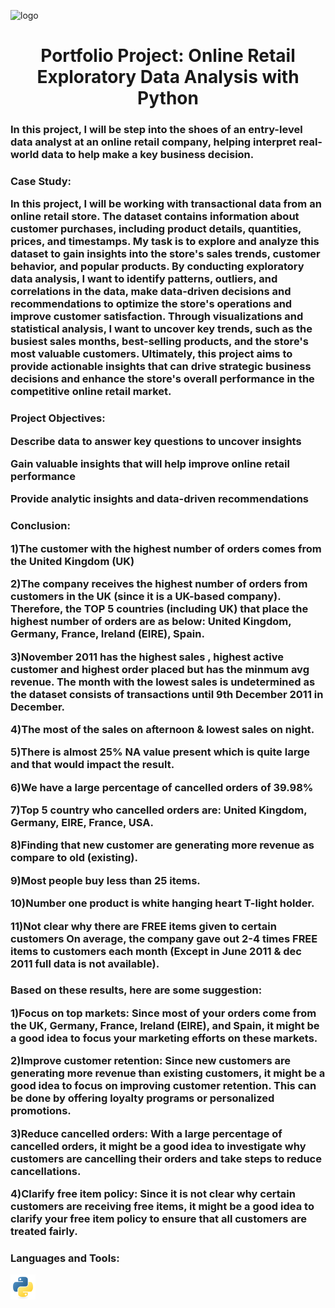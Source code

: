 ![logo](https://www.google.com/url?sa=i&url=https%3A%2F%2Fwww.analyticsvidhya.com%2Fblog%2F2022%2F03%2Fexploratory-data-analysis-on-terrorism-dataset%2F&psig=AOvVaw0pGPyPA4ybnk0JAsSA0J0w&ust=1705988839317000&source=images&cd=vfe&opi=89978449&ved=0CBMQjRxqFwoTCIjmrval8IMDFQAAAAAdAAAAABAD)
<h1 align="center">Portfolio Project: Online Retail Exploratory Data Analysis with Python</h1>
<h3 align="left">In this project, I will be step into the shoes of an entry-level data analyst at an online retail company, helping interpret real-world data to help make a key business decision.
<h3 align="left"> Case Study:
  
In this project, I will be working with transactional data from an online retail store. The dataset contains information about customer purchases, including product details, quantities, prices, and timestamps. My task is to explore and analyze this dataset to gain insights into the store's sales trends, customer behavior, and popular products. By conducting exploratory data analysis, I want to  identify patterns, outliers, and correlations in the data,  make data-driven decisions and recommendations to optimize the store's operations and improve customer satisfaction. Through visualizations and statistical analysis, I want to uncover key trends, such as the busiest sales months, best-selling products, and the store's most valuable customers. Ultimately, this project aims to provide actionable insights that can drive strategic business decisions and enhance the store's overall performance in the competitive online retail market.</h3>

<h3 align="left">Project Objectives:
  
Describe data to answer key questions to uncover insights

Gain valuable insights that will help improve online retail performance

Provide analytic insights and data-driven recommendations</h3>
<h3 align="left"> Conclusion:
  
1)The customer with the highest number of orders comes from the United Kingdom (UK)

2)The company receives the highest number of orders from customers in the UK (since it is a UK-based company). Therefore, the TOP 5 countries (including UK) that place the highest number of orders are as below: United Kingdom, Germany, France, Ireland (EIRE), Spain.

3)November 2011 has the highest sales , highest active customer and highest order placed but has the minmum avg revenue. 
The month with the lowest sales is undetermined as the dataset consists of transactions until 9th December 2011 in December.

4)The most of the sales on afternoon & lowest sales on night.

5)There is almost 25% NA value present which is quite large and that would impact the result.

6)We have a large percentage of cancelled orders of 39.98%

7)Top 5 country who cancelled orders are: United Kingdom,
Germany,
EIRE,
France,
USA.

8)Finding that new customer are generating more revenue as compare to old (existing).

9)Most people buy less than 25 items.

10)Number one product is white hanging heart T-light holder.

11)Not clear why there are FREE items given to certain customers On average, the company gave out 2-4 times FREE items to customers each month (Except in June 2011 & dec 2011 full data is not available).</h3>
<h3 align="left">Based on these results, here are some suggestion:
  
1)Focus on top markets: Since most of your orders come from the UK, Germany, France, Ireland (EIRE), and Spain, it might be a good idea to focus your marketing efforts on these markets.

2)Improve customer retention: Since new customers are generating more revenue than existing customers, it might be a good idea to focus on improving customer retention. This can be done by offering loyalty programs or personalized promotions.

3)Reduce cancelled orders: With a large percentage of cancelled orders, it might be a good idea to investigate why customers are cancelling their orders and take steps to reduce cancellations.

4)Clarify free item policy: Since it is not clear why certain customers are receiving free items, it might be a good idea to clarify your free item policy to ensure that all customers are treated fairly.</h3>
<p align="left">
</p>

<h3 align="left">Languages and Tools:</h3>
<p align="left"> <a href="https://www.python.org" target="_blank" rel="noreferrer"> <img src="https://raw.githubusercontent.com/devicons/devicon/master/icons/python/python-original.svg" alt="python" width="40" height="40"/> </a> </p>

